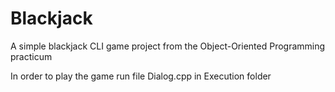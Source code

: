 # Blackjack

A simple blackjack CLI game project from the Object-Oriented Programming practicum

In order to play the game run file Dialog.cpp in Execution folder
